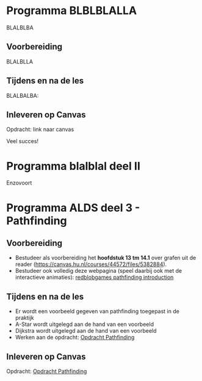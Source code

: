 # Programma BLBLBLALLA
BLALBLBA

## Voorbereiding
BLALBLLA

## Tijdens en na de les

BLALBALBA:

## Inleveren op Canvas

Opdracht: link naar canvas

Veel succes!

# Programma blalblal deel II
Enzovoort

# Programma ALDS deel 3 - Pathfinding

## Voorbereiding
- Bestudeer als voorbereiding het **hoofdstuk 13 tm 14.1** over grafen uit de reader (https://canvas.hu.nl/courses/44572/files/5382884).
- Bestudeer ook volledig deze webpagina (speel daarbij ook met de interactieve animaties): [redblobgames pathfinding introduction](https://www.redblobgames.com/pathfinding/a-star/introduction.html)

## Tijdens en na de les
- Er wordt een voorbeeld gegeven van pathfinding toegepast in de praktijk
- A-Star wordt uitgelegd aan de hand van een voorbeeld
- Dijkstra wordt uitgelegd aan de hand van een voorbeeld
- Werken aan de opdracht: [Opdracht Pathfinding](./3_pathfinding.ipynb)

## Inleveren op Canvas
Opdracht: [Opdracht Pathfinding](./3_pathfinding.ipynb)
